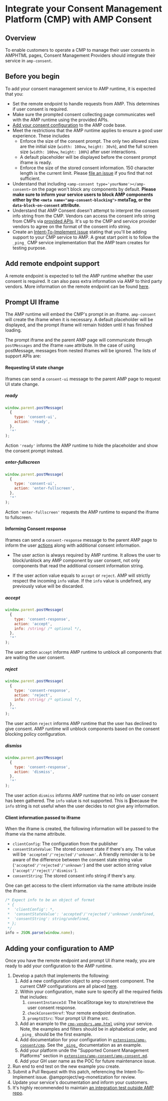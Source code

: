 # Integrate your Consent Management Platform (CMP) with AMP Consent

## Overview

To enable customers to operate a CMP to manage their user consents in AMPHTML
pages, Consent Management Providers should integrate their service in
`amp-consent`.

## Before you begin

To add your consent management service to AMP runtime, it is expected that you:

- Set the remote endpoint to handle requests from AMP. This determines if user
  consent is required.
- Make sure the prompted consent collecting page communicates well with the AMP
  runtime using the provided APIs.
- [Add your consent configuration](#adding-your-configuration-to-amp) to the AMP
  code base.
- Meet the restrictions that the AMP runtime applies to ensure a good user
  experience. These includes
  - Enforce the size of the consent prompt. The only two allowed sizes are the
    initial size (`width: 100vw`, `height: 30vh`), and the full screen size
    (`width: 100vw`, `height: 100%`) after user interactions.
  - A default placeholder will be displayed before the consent prompt iframe is
    ready.
  - Enforce the size of the stored consent information. 150 character length is
    the current limit. Please
    [file an issue](https://github.com/ampproject/amphtml/issues/new) if you
    find that not sufficient.
- Understand that including `<amp-consent type='yourName'></amp-consent>` on the
  page won't block any components by default. **Please make sure to inform your
  service users to block AMP components either by the
  `<meta name="amp-consent-blocking">` metaTag, or the `data-block-on-consent`
  attribute.**
- Understand that AMP Consent doesn't attempt to interpret the consent info
  string from the CMP. Vendors can access the consent info string from CMPs via
  [provided APIs](https://github.com/ampproject/amphtml/blob/master/ads/README.md#amp-consent-integration).
  It's up to the CMP and service provider vendors to agree on the format of the
  consent info string.
- Create an
  [Intent-To-Implement issue](../../CONTRIBUTING.md#contributing-features)
  stating that you'll be adding support to your CMP service to AMP. A great
  start point is to follow the `_ping_` CMP service implementation that the AMP
  team creates for testing purpose.

## Add remote endpoint support

A remote endpoint is expected to tell the AMP runtime whether the user consent
is required. It can also pass extra information via AMP to third party vendors.
More information on the remote endpoint can be found
[here](https://github.com/ampproject/amphtml/blob/master/extensions/amp-consent/amp-consent.md#checkconsenthref).

## Prompt UI Iframe

The AMP runtime will embed the CMP's prompt in an iframe. `amp-consent` will
create the iframe when it is necessary. A default placeholder will be displayed,
and the prompt iframe will remain hidden until it has finished loading.

The prompt iframe and the parent AMP page will communicate through
`postMessages` and the iframe `name` attribute. In the case of using
postMessage, messages from nested iframes will be ignored. The lists of support
APIs are:

#### Requesting UI state change

Iframes can send a `consent-ui` message to the parent AMP page to request UI
state change.

##### ready

```javascript
window.parent.postMessage(
  {
    type: 'consent-ui',
    action: 'ready',
  },
  '*'
);
```

Action `'ready'` informs the AMP runtime to hide the placeholder and show the
consent prompt instead.

##### enter-fullscreen

```javascript
window.parent.postMessage(
  {
    type: 'consent-ui',
    action: 'enter-fullscreen',
  },
  '*'
);
```

Action `'enter-fullscreen'` requests the AMP runtime to expand the iframe to
fullscreen.

#### Informing Consent response

Iframes can send a `consent-response` message to the parent AMP page to inform
the user
[actions](https://github.com/ampproject/amphtml/blob/master/extensions/amp-consent/amp-consent.md#prompt-actions)
along with additional consent information.

- The user action is always required by AMP runtime. It allows the user to
  block/unblock any AMP component by user consent, not only components that read
  the additional consent information string.

* If the user action value equals to `accept` or `reject`. AMP will strictly
  respect the incoming `info` value. If the `info` value is undefined, any
  previously value will be discarded.

##### accept

```javascript
window.parent.postMessage(
  {
    type: 'consent-response',
    action: 'accept',
    info: /string/ /* optional */,
  },
  '*'
);
```

The user action `accept` informs AMP runtime to unblock all components that are
waiting the user consent.

##### reject

```javascript
window.parent.postMessage(
  {
    type: 'consent-response',
    action: 'reject',
    info: /string/ /* optional */,
  },
  '*'
);
```

The user action `reject` informs AMP runtime that the user has declined to give
consent. AMP runtime will unblock components based on the consent blocking
policy configuration.

##### dismiss

```javascript
window.parent.postMessage(
  {
    type: 'consent-response',
    action: 'dismiss',
  },
  '*'
);
```

The user action `dismiss` informs AMP runtime that no info on user consent has
been gathered. The `info` value is not supported. This is because the `info`
string is not useful when the user decides to not give any information.

#### Client information passed to iframe

When the iframe is created, the following information will be passed to the
iframe via the name attribute.

- `clientConfig`: The configuration from the publisher
- `consentStateValue`: The stored consent state if there's any. The value will
  be `'accepted'/'rejected'/'unknown'`. A friendly reminder is to be aware of
  the difference between the consent state string value
  (`'accepted'/'rejected'/'unknown'`) and the user action string value
  (`'accept'/'reject'/'dismiss'`).
- `consentString`: The stored consent info string if there's any.

One can get access to the client information via the name attribute inside the
iframe.

```javascript
/* Expect info to be an object of format
 * {
 *  'clientConfig': *,
 *  'consentStateValue': 'accepted'/'rejected'/'unknown'/undefined,
 *  'consentString': string/undefined,
 * };
 */
info = JSON.parse(window.name);
```

## Adding your configuration to AMP

Once you have the remote endpoint and prompt UI iframe ready, you are ready to
add your configuration to the AMP runtime.

1. Develop a patch that implements the following:
   1. Add a new configuration object to amp-consent component. The current CMP
      configurations are all placed
      [here](https://github.com/ampproject/amphtml/blob/master/extensions/amp-consent/0.1/cmps.js).
   1. Within your configuration, make sure to specify all the required fields
      that includes:
      1. `consentInstanceId`: The localStorage key to store/retrieve the user
         consent response.
      1. `checkConsentHref`: Your remote endpoint destination.
      1. `promptUISrc`: Your prompt UI iframe src.
   1. Add an example to the
      [`cmp-vendors.amp.html`](../../examples/amp-consent/cmp-vendors.amp.html)
      using your service. Note, the examples and filters should be in
      alphabetical order, and `_ping_` should be the first example.
   1. Add documentation for your configuration in
      [`extensions/amp-consent/cmp`](./cmps). See the
      [`_ping_`](./cmps/_ping_.md) documentation as an example.
   1. Add your platform unde the "Supported Consent Management Platforms"
      section in [`extensions/amp-consent/amp-consent.md`](./amp-consent.md).
   1. Add your GH user name as the POC for future maintenance issue.
1. Run end to end test on the new example you create.
1. Submit a Pull Request with this patch, referencing the Intent-To-Implement
   issue. @ampproject/wg-monetization for review.
1. Update your service's documentation and inform your customers.
1. It's highly recommended to maintain
   [an integration test outside AMP repo](../../3p/README.md#adding-proper-integration-tests).
